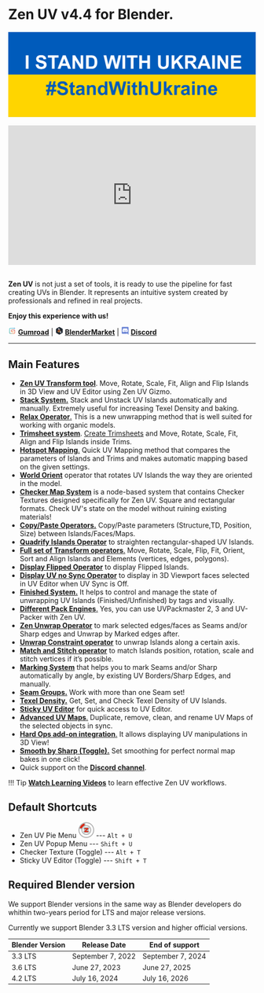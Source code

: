 # Zen UV v4.4 for Blender.
<!-- [![Zen UV Introduction](img/cover--eng.png)](https://www.youtube.com/watch?v=ook2eFfH724) -->
![stand_with_Ukraine](img/I_stand_with_Ukraine_banner.svg)
<div style="position: relative; width: 100%; height: 0; padding-bottom: 56.25%;">
<iframe src="https://www.youtube.com/embed/P4bdBuHKOSg" style="position: absolute; top: 0; left: 0; width: 100%; height: 100%;" allowfullscreen="" seamless="" frameborder="0"></iframe>
</div>
<br>

**Zen UV** is not just a set of tools, it is ready to use the pipeline for fast creating UVs in Blender. It represents an intuitive system created by professionals and refined in real projects.

**Enjoy this experience with us!**

![Gumroad](img/icons/services/gumroad-16.png) [**Gumroad**](https://gumroad.com/l/zenuv4) | ![BlenderMarket](img/icons/services/blendermarket-16.png) [**BlenderMarket**](https://www.blendermarket.com/products/zen-uv) | ![Discord](img/icons/services/discord-16.png) [**Discord**](https://discord.gg/wGpFeME)

<!-- blank line -->
----
<!-- blank line -->
## Main Features
-   [**Zen UV Transform tool**](transform_tool.md). Move, Rotate, Scale, Fit, Align and Flip Islands in 3D View and UV Editor using Zen UV Gizmo.
-   [**Stack System.**](stack.md) Stack and Unstack UV Islands automatically and manually. Extremely useful for increasing Texel Density and baking.
-   [**Relax Operator**.](transform.md#relax) This is a new unwrapping method that is well suited for working with organic models.
-   [**Trimsheet system**](trimsheet.md). [Create Trimsheets](trimsheet_creation.md) and Move, Rotate, Scale, Fit, Align and Flip Islands inside Trims.
- [**Hotspot Mapping**.](trimsheet_hotspot.md) Quick UV Mapping method that compares the parameters of Islands and Trims and makes automatic mapping based on the given settings.
-   [**World Orient**](transform.md#world-orient) operator that rotates UV Islands the way they are oriented in the model.
-   [**Checker Map System**](checker.md) is a node-based system that contains Checker Textures designed specifically for Zen UV. Square and rectangular formats. Check UV's state on the model without ruining existing materials!
-   [**Copy/Paste Operators.**](stack.md#copy-paste-system) Copy/Paste parameters (Structure,TD, Position, Size) between Islands/Faces/Maps.
-   [**Quadrify Islands Operator**](transform.md#quadrify-islands) to straighten rectangular-shaped UV Islands.
-   [**Full set of Transform operators**.](transform.md) Move, Rotate, Scale, Flip, Fit, Orient, Sort and Align Islands and Elements (vertices, edges, polygons).
-   [**Display Flipped Operator**](checker.md#flipped) to display Flipped Islands.
-   [**Display UV no Sync Operator**](checker.md#uv-no-sync) to display in 3D Viewport faces selected in UV Editor when UV Sync is Off.
-   [**Finished System.**](unwrap.md#finishing-system) It helps to control and manage the state of unwrapping UV Islands (Finished/Unfinished) by tags and visually.
-   [**Different Pack Engines**.](operators.md#pack-engine) Yes, you can use UVPackmaster 2, 3 and UV-Packer with Zen UV.
-   [**Zen Unwrap Operator**](unwrap.md#zen-unwrap) to mark selected edges/faces as Seams and/or Sharp edges and Unwrap by Marked edges after.
- [**Unwrap Constraint operator**](unwrap.md#unwrap-constraint) to unwrap Islands along a certain axis.
- [**Match and Stitch operator**](transform.md#match-and-stitch) to match Islands position, rotation, scale and stitch vertices if it’s possible.
-   [**Marking System**](unwrap.md#mark-system) that helps you to mark Seams and/or Sharp automatically by angle, by existing UV Borders/Sharp Edges, and manually.
-   [**Seam Groups.**](seam_groups.md) Work with more than one Seam set!
-   [**Texel Density.**](texel_density.md) Get, Set, and Check Texel Density of UV Islands.
-   [**Sticky UV Editor**](sticky_uv_editor.md) for quick access to UV Editor.
-   [**Advanced UV Maps**.](adv_uv-maps.md) Duplicate, remove, clean, and rename UV Maps of the selected objects in sync.  
-   [**Hard Ops add-on integration**.](preferences.md#hops-uv-display) It allows displaying UV manipulations in 3D View!
-   [**Smooth by Sharp (Toggle).**](unwrap.md#smooth-by-sharp-toggle) Set smoothing for perfect normal map bakes in one click!
- Quick support on the [**Discord channel**](https://discord.gg/wGpFeME).

!!! Tip
    [**Watch Learning Videos**](youtube_videos.md) to learn effective Zen UV workflows.

## Default Shortcuts
- Zen UV Pie Menu ![Zen UV Pie Menu](img/icons/zen-uv@2x.png) --- `Alt + U`
- Zen UV Popup Menu --- `Shift + U`
- Checker Texture (Toggle) --- `Alt + T`
- Sticky UV Editor (Toggle) --- `Shift + T`

## Required Blender version
We support Blender versions in the same way as Blender developers do whithin two-years period for LTS and major release versions.

Currently we support Blender 3.3 LTS version and higher official versions.

| Blender Version | Release Date | End of support |
|---|---|---|
| 3.3 LTS | September 7, 2022 | September 7, 2024 |
| 3.6 LTS | June 27, 2023 | June 27, 2025 |
| 4.2 LTS | July 16, 2024 | July 16, 2026 |
